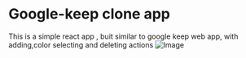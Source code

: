 # Google-keep clone app
This is a simple react app , buit similar to google keep web app, with adding,color selecting and deleting actions
![Image](https://github.com/yashwanth2804/React-Google-keep/blob/master/website.JPG)
